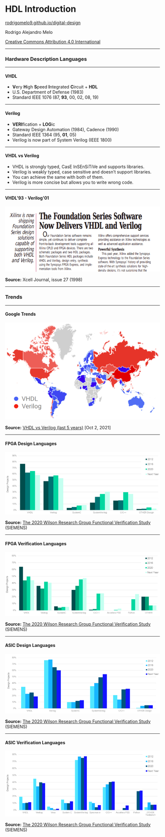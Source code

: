 <!-- .slide: data-background="#145A32" -->

# HDL Introduction

[rodrigomelo9.github.io/digital-design](https://rodrigomelo9.github.io/digital-design/)

Rodrigo Alejandro Melo

[Creative Commons Attribution 4.0 International](https://creativecommons.org/licenses/by/4.0/)

---

### Hardware Description Languages

----

#### VHDL

* **V**ery **H**igh **S**peed **I**ntegrated **C**ircuit + **HDL**
* U.S. Department of Defense (1983)
* Standard IEEE 1076 (87, **93**, 00, 02, 08, 19)

----

#### Verilog

* **VERI**fication + **LOG**ic
* Gateway Design Automation (1984), Cadence (1990)
* Standard IEEE 1364 (95, **01**, 05)
* Verilog is now part of System Verilog (IEEE 1800)

----

#### VHDL vs Verilog

* VHDL is strongly typed, CasE InSEnSiTiVe and supports libraries.
* Verilog is weakly typed, case sensitive and doesn’t support libraries.
* You can achieve the same with both of them.
* Verilog is more concise but allows you to write wrong code.

----

#### VHDL'93 - Verilog'01

![Xcell27](images/hdl/xcell27.png)

**Source:** Xcell Journal, issue 27 (1998)

---

### Trends

----

#### Google Trends

![Google Trends](images/hdl/trends.png)

**Source:** [VHDL vs Verilog (last 5 years)](https://trends.google.com/trends/explore?date=today%205-y&q=VHDL,Verilog) [Oct 2, 2021]

----

#### FPGA Design Languages

![FPGA design languages](images/hdl/wrg-fpga-design-languages.png)

**Source:** [The 2020 Wilson Research Group Functional Verification Study](https://blogs.sw.siemens.com/verificationhorizons/2020/12/16/part-6-the-2020-wilson-research-group-functional-verification-study/) (SIEMENS)

----

#### FPGA Verification Languages

![FPGA verification languages](images/hdl/wrg-fpga-verif-languages.png)

**Source:** [The 2020 Wilson Research Group Functional Verification Study](https://blogs.sw.siemens.com/verificationhorizons/2020/12/16/part-6-the-2020-wilson-research-group-functional-verification-study/) (SIEMENS)

----

#### ASIC Design Languages

![ASIC design languages](images/hdl/wrg-asic-design-languages.png)

**Source:** [The 2020 Wilson Research Group Functional Verification Study](https://blogs.sw.siemens.com/verificationhorizons/2021/01/20/part-10-the-2020-wilson-research-group-functional-verification-study/) (SIEMENS)

----

#### ASIC Verification Languages

![ASIC verification languages](images/hdl/wrg-asic-verif-languages.png)

**Source:** [The 2020 Wilson Research Group Functional Verification Study](https://blogs.sw.siemens.com/verificationhorizons/2021/01/20/part-10-the-2020-wilson-research-group-functional-verification-study/) (SIEMENS)
